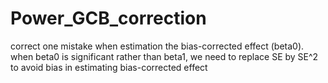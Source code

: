 # Power_GCB_correction
correct one mistake when estimation the bias-corrected effect (beta0).
when beta0 is significant rather than beta1, we need to replace SE by SE^2 to avoid bias in estimating bias-corrected effect 

